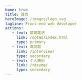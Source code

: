 ```yaml
---
home: true
title: 首页
heroImage: /images/logo.svg
tagline: Front-end web developer
actions:
   - text: 前端笔记
     link: /notes/index.html
     type: primary
   - text: 面试题
     link: /interview/
     type: secondary
   - text: 个人简历
     link: /resume/
     type: secondary
---
```

